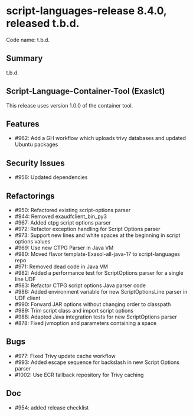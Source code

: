 # script-languages-release 8.4.0, released t.b.d.

Code name: t.b.d.

## Summary

t.b.d.


## Script-Language-Container-Tool (Exaslct)

This release uses version 1.0.0 of the container tool. 

## Features

 - #962: Add a GH workflow which uploads trivy databases and updated Ubuntu packages

## Security Issues

 - #956: Updated dependencies

## Refactorings

  - #950: Refactored existing script-options parser
  - #944: Removed exaudfclient_bin_py3
  - #967: Added ctpg script options parser
  - #972: Refactor exception handling for Script Options parser
  - #973: Support new lines and white spaces at the beginning in script options values
  - #969: Use new CTPG Parser in Java VM
  - #980: Moved flavor template-Exasol-all-java-17 to script-languages repo
  - #971: Removed dead code in Java VM
  - #982: Added a performance test for ScriptOptions parser for a single line UDF
  - #983: Refactor CTPG script options Java parser code
  - #986: Added environment variable for new ScriptOptionsLine parser in UDF client
  - #990: Forward JAR options without changing order to classpath
  - #989: Trim script class and import script options
  - #988: Adapted Java integration tests for new ScriptOptions parser
  - #878: Fixed jvmoption and parameters containing a space

## Bugs
  - #977: Fixed Trivy update cache workflow
  - #993: Added escape sequence for backslash in new Script Options parser
  - #1002: Use ECR fallback repository for Trivy caching
## Doc

 - #954: added release checklist